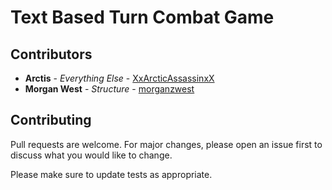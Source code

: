 # Text Based Turn Combat Game

## Contributors

* **Arctis** - *Everything Else* - [XxArcticAssassinxX](https://github.com/XxArcticAssassinxX)
* **Morgan West** - *Structure* - [morganzwest](https://github.com/morganzwest)

## Contributing
Pull requests are welcome. For major changes, please open an issue first to discuss what you would like to change.

Please make sure to update tests as appropriate.
